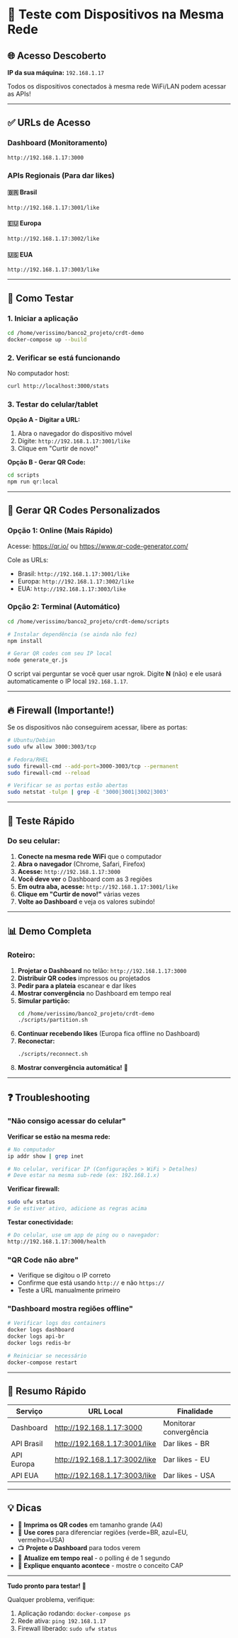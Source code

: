 # 📱 Teste com Dispositivos na Mesma Rede

## 🌐 Acesso Descoberto

**IP da sua máquina:** `192.168.1.17`

Todos os dispositivos conectados à mesma rede WiFi/LAN podem acessar as APIs!

---

## ✅ URLs de Acesso

### Dashboard (Monitoramento)
```
http://192.168.1.17:3000
```

### APIs Regionais (Para dar likes)

#### 🇧🇷 Brasil
```
http://192.168.1.17:3001/like
```

#### 🇪🇺 Europa
```
http://192.168.1.17:3002/like
```

#### 🇺🇸 EUA
```
http://192.168.1.17:3003/like
```

---

## 🚀 Como Testar

### 1. Iniciar a aplicação
```bash
cd /home/verissimo/banco2_projeto/crdt-demo
docker-compose up --build
```

### 2. Verificar se está funcionando
No computador host:
```bash
curl http://localhost:3000/stats
```

### 3. Testar do celular/tablet

**Opção A - Digitar a URL:**
1. Abra o navegador do dispositivo móvel
2. Digite: `http://192.168.1.17:3001/like`
3. Clique em "Curtir de novo!"

**Opção B - Gerar QR Code:**
```bash
cd scripts
npm run qr:local
```

---

## 📱 Gerar QR Codes Personalizados

### Opção 1: Online (Mais Rápido)

Acesse: https://qr.io/ ou https://www.qr-code-generator.com/

Cole as URLs:
- Brasil: `http://192.168.1.17:3001/like`
- Europa: `http://192.168.1.17:3002/like`
- EUA: `http://192.168.1.17:3003/like`

### Opção 2: Terminal (Automático)

```bash
cd /home/verissimo/banco2_projeto/crdt-demo/scripts

# Instalar dependência (se ainda não fez)
npm install

# Gerar QR codes com seu IP local
node generate_qr.js
```

O script vai perguntar se você quer usar ngrok. Digite **N** (não) e ele usará automaticamente o IP local `192.168.1.17`.

---

## 🔥 Firewall (Importante!)

Se os dispositivos não conseguirem acessar, libere as portas:

```bash
# Ubuntu/Debian
sudo ufw allow 3000:3003/tcp

# Fedora/RHEL
sudo firewall-cmd --add-port=3000-3003/tcp --permanent
sudo firewall-cmd --reload

# Verificar se as portas estão abertas
sudo netstat -tulpn | grep -E '3000|3001|3002|3003'
```

---

## 🧪 Teste Rápido

### Do seu celular:

1. **Conecte na mesma rede WiFi** que o computador
2. **Abra o navegador** (Chrome, Safari, Firefox)
3. **Acesse:** `http://192.168.1.17:3000`
4. **Você deve ver** o Dashboard com as 3 regiões
5. **Em outra aba, acesse:** `http://192.168.1.17:3001/like`
6. **Clique em "Curtir de novo!"** várias vezes
7. **Volte ao Dashboard** e veja os valores subindo!

---

## 📊 Demo Completa

### Roteiro:

1. **Projetar o Dashboard** no telão: `http://192.168.1.17:3000`
2. **Distribuir QR codes** impressos ou projetados
3. **Pedir para a plateia** escanear e dar likes
4. **Mostrar convergência** no Dashboard em tempo real
5. **Simular partição:**
   ```bash
   cd /home/verissimo/banco2_projeto/crdt-demo
   ./scripts/partition.sh
   ```
6. **Continuar recebendo likes** (Europa fica offline no Dashboard)
7. **Reconectar:**
   ```bash
   ./scripts/reconnect.sh
   ```
8. **Mostrar convergência automática!** 🎉

---

## ❓ Troubleshooting

### "Não consigo acessar do celular"

**Verificar se estão na mesma rede:**
```bash
# No computador
ip addr show | grep inet

# No celular, verificar IP (Configurações > WiFi > Detalhes)
# Deve estar na mesma sub-rede (ex: 192.168.1.x)
```

**Verificar firewall:**
```bash
sudo ufw status
# Se estiver ativo, adicione as regras acima
```

**Testar conectividade:**
```bash
# Do celular, use um app de ping ou o navegador:
http://192.168.1.17:3000/health
```

### "QR Code não abre"

- Verifique se digitou o IP correto
- Confirme que está usando `http://` e não `https://`
- Teste a URL manualmente primeiro

### "Dashboard mostra regiões offline"

```bash
# Verificar logs dos containers
docker logs dashboard
docker logs api-br
docker logs redis-br

# Reiniciar se necessário
docker-compose restart
```

---

## 🎯 Resumo Rápido

| Serviço | URL Local | Finalidade |
|---------|-----------|------------|
| Dashboard | http://192.168.1.17:3000 | Monitorar convergência |
| API Brasil | http://192.168.1.17:3001/like | Dar likes - BR |
| API Europa | http://192.168.1.17:3002/like | Dar likes - EU |
| API EUA | http://192.168.1.17:3003/like | Dar likes - USA |

---

## 💡 Dicas

- 📱 **Imprima os QR codes** em tamanho grande (A4)
- 🎨 **Use cores** para diferenciar regiões (verde=BR, azul=EU, vermelho=USA)
- 📺 **Projete o Dashboard** para todos verem
- 🔄 **Atualize em tempo real** - o polling é de 1 segundo
- 🎤 **Explique enquanto acontece** - mostre o conceito CAP

---

**Tudo pronto para testar! 🚀**

Qualquer problema, verifique:
1. Aplicação rodando: `docker-compose ps`
2. Rede ativa: `ping 192.168.1.17`
3. Firewall liberado: `sudo ufw status`
